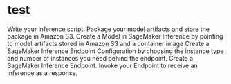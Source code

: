 # test

Write your inference script.
Package your model artifacts and store the package in Amazon S3.
Create a Model in SageMaker Inference by pointing to model artifacts stored in Amazon S3 and a container image
Create a SageMaker Inference Endpoint Configuration by choosing the instance type and number of instances you need behind the endpoint.
Create a SageMaker Inference Endpoint.
Invoke your Endpoint to receive an inference as a response.
